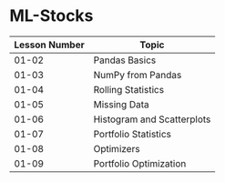 # ML-Stocks


|Lesson Number | Topic|
|-----|-------------|
|01-02|Pandas Basics|
|01-03|NumPy from Pandas|
|01-04|Rolling Statistics|
|01-05|Missing Data|
|01-06|Histogram and Scatterplots|
|01-07|Portfolio Statistics|
|01-08|Optimizers|
|01-09|Portfolio Optimization|

